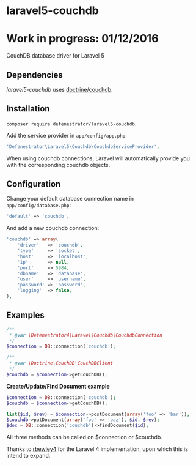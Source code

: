 # laravel5-couchdb
# Work in progress: 01/12/2016
CouchDB database driver for Laravel 5

## Dependencies

*laravel5-couchdb* uses [doctrine/couchdb](https://github.com/doctrine/couchdb).

## Installation

`composer require defenestrator/laravel5-couchdb`.

Add the service provider in `app/config/app.php`:

```php
'Defenestrator\Laravel5\Couchdb\CouchdbServiceProvider',
```

When using couchdb connections, Laravel will automatically provide you with the corresponding couchdb objects.

## Configuration

Change your default database connection name in `app/config/database.php`:

```php
'default' => 'couchdb',
```

And add a new couchdb connection:

```php
'couchdb' => array(
    'driver'   => 'couchdb',
    'type'     => 'socket',
    'host'     => 'localhost',
    'ip'       => null,
    'port'     => 5984,
    'dbname'   => 'database',
    'user'     => 'username',
    'password' => 'password',
    'logging'  => false,
),
```
## Examples

```php
/**
 * @var \Defenestrator4\Laravel\Couchdb\CouchdbConnection
 */
$connection = DB::connection('couchdb');

/**
 * @var \Doctrine\CouchDB\CouchDBClient
 */
$couchdb = $connection->getCouchDB();
```

**Create/Update/Find Document example**

```php
$connection = DB::connection('couchdb');
$couchdb = $connection->getCouchDB();

list($id, $rev) = $connection->postDocument(array('foo' => 'bar'));
$couchdb->putDocument(array('foo' => 'baz'), $id, $rev);
$doc = DB::connection('couchdb')->findDocument($id);
```

All three methods can be called on $connection or $couchdb.

Thanks to [rbewley4](https://github.com/rbewley4/laravel-couchdb) for the Laravel 4 implementation, 
upon which this is intend to expand.
